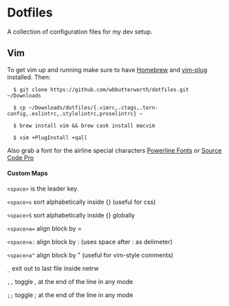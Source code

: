 # Dotfiles

A collection of configuration files for my dev setup.

## Vim

To get vim up and running make sure to have [Homebrew](https://brew.sh/) and
[vim-plug](https://github.com/junegunn/vim-plug) installed. Then:

```
  $ git clone https://github.com/wbbutterworth/dotfiles.git ~/Downloads

  $ cp ~/Downloads/dotfiles/{.vimrc,.ctags,.tern-config,.eslintrc,.stylelintrc,proselintrc} ~

  $ brew install vim && brew cask install macvim

  $ vim +PlugInstall +qall
```

Also grab a font for the airline special characters [Powerline Fonts](https://github.com/powerline/fonts) or
[Source Code Pro](https://github.com/adobe-fonts/source-code-pro)

#### Custom Maps

```<space>``` is the leader key.

```<space>s``` sort alphabetically inside {} (useful for css)  

```<space>S``` sort alphabetically inside {} globally  

```<space>a=``` align block by =  

```<space>a:``` align block by : (uses space after : as delimeter)  

```<space>a"``` align block by " (useful for vim-style comments)  

```_``` exit out to last file inside netrw  

```,,``` toggle , at the end of the line in any mode  

```;;``` toggle ; at the end of the line in any mode  
